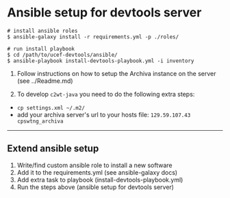 # Ansible setup for devtools server

    # install ansible roles
    $ ansible-galaxy install -r requirements.yml -p ./roles/
    
    # run install playbook
    $ cd /path/to/ucef-devtools/ansible/
    $ ansible-playbook install-devtools-playbook.yml -i inventory


1. Follow instructions on how to setup the Archiva instance on the server (see ../Readme.md)

2. To develop `c2wt-java` you need to do the following extra steps:
  
  * `cp settings.xml ~/.m2/`
  * add your archiva server's url to your hosts file: `129.59.107.43 cpswtng_archiva`

---

## Extend ansible setup

1. Write/find custom ansible role to install a new software
2. Add it to the requirements.yml (see ansible-galaxy docs)
3. Add extra task to playbook (install-devtools-playbook.yml)
4. Run the steps above (ansible setup for devtools server)